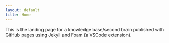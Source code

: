 ```yaml
---
layout: default
title: Home
---
```


This is the landing page for a knowledge base/second brain published with GitHub pages using Jekyll and Foam (a VSCode extension).

<!-- TODO: Images, code blocks (syntax highlighting) -->
